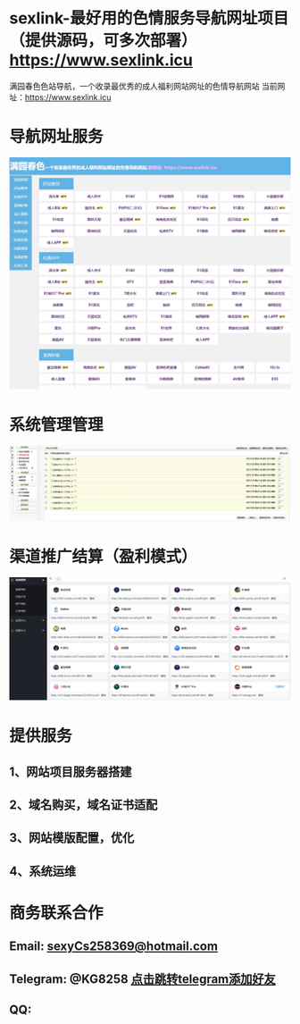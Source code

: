 # sexlink-最好用的色情服务导航网址项目（提供源码，可多次部署） https://www.sexlink.icu
满园春色色站导航，一个收录最优秀的成人福利网站网址的色情导航网站  当前网址：https://www.sexlink.icu

# 导航网址服务
![img](https://raw.githubusercontent.com/lzkandlt/sexlink/main/1.png)

# 系统管理管理
![img](https://raw.githubusercontent.com/lzkandlt/sexlink/main/2.png)

# 渠道推广结算（盈利模式）
![img](https://raw.githubusercontent.com/lzkandlt/sexlink/main/3.png)

# 提供服务
## 1、网站项目服务器搭建
## 2、域名购买，域名证书适配
## 3、网站模版配置，优化
## 4、系统运维

# 商务联系合作
## Email: sexyCs258369@hotmail.com
## Telegram: @KG8258 [点击跳转telegram添加好友](https://t.me/KG8258)
## QQ:
